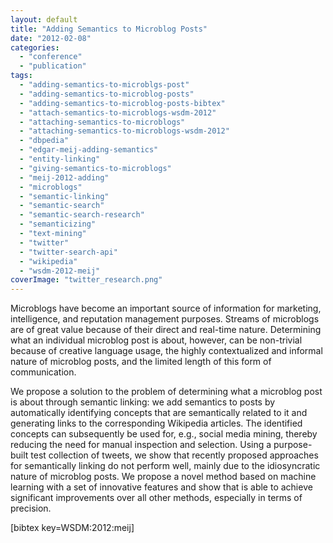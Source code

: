 ```yaml
---
layout: default
title: "Adding Semantics to Microblog Posts"
date: "2012-02-08"
categories:
  - "conference"
  - "publication"
tags:
  - "adding-semantics-to-microblgs-post"
  - "adding-semantics-to-microblog-posts"
  - "adding-semantics-to-microblog-posts-bibtex"
  - "attach-semantics-to-microblogs-wsdm-2012"
  - "attaching-semantics-to-microblogs"
  - "attaching-semantics-to-microblogs-wsdm-2012"
  - "dbpedia"
  - "edgar-meij-adding-semantics"
  - "entity-linking"
  - "giving-semantics-to-microblogs"
  - "meij-2012-adding"
  - "microblogs"
  - "semantic-linking"
  - "semantic-search"
  - "semantic-search-research"
  - "semanticizing"
  - "text-mining"
  - "twitter"
  - "twitter-search-api"
  - "wikipedia"
  - "wsdm-2012-meij"
coverImage: "twitter_research.png"
---
```


Microblogs have become an important source of information for marketing, intelligence, and reputation management purposes. Streams of microblogs are of great value because of their direct and real-time nature. Determining what an individual microblog post is about, however, can be non-trivial because of creative language usage, the highly contextualized and informal nature of microblog posts, and the limited length of this form of communication.

We propose a solution to the problem of determining what a microblog post is about through semantic linking: we add semantics to posts by automatically identifying concepts that are semantically related to it and generating links to the corresponding Wikipedia articles. The identified concepts can subsequently be used for, e.g., social media mining, thereby reducing the need for manual inspection and selection. Using a purpose-built test collection of tweets, we show that recently proposed approaches for semantically linking do not perform well, mainly due to the idiosyncratic nature of microblog posts. We propose a novel method based on machine learning with a set of innovative features and show that is able to achieve significant improvements over all other methods, especially in terms of precision.

\[bibtex key=WSDM:2012:meij\]
